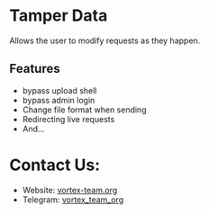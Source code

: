 # Tamper Data
Allows the user to modify requests as they happen.

## Features

* bypass upload shell 
* bypass admin login
* Change file format when sending
* Redirecting live requests
* And...



# Contact Us:
* Website: [vortex-team.org](https://vortex-team.org)
* Telegram: [vortex_team_org](https://t.me/vortex_team_org)

